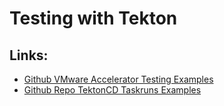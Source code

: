 # Testing with Tekton

## Links:

- [Github VMware Accelerator Testing Examples](https://github.com/vmware-tanzu/application-accelerator-samples/tree/main/ns-provisioner-samples/testing-supplychain)
- [Github Repo TektonCD Taskruns Examples](https://github.com/tektoncd/pipeline/tree/main/examples/v1/taskruns)